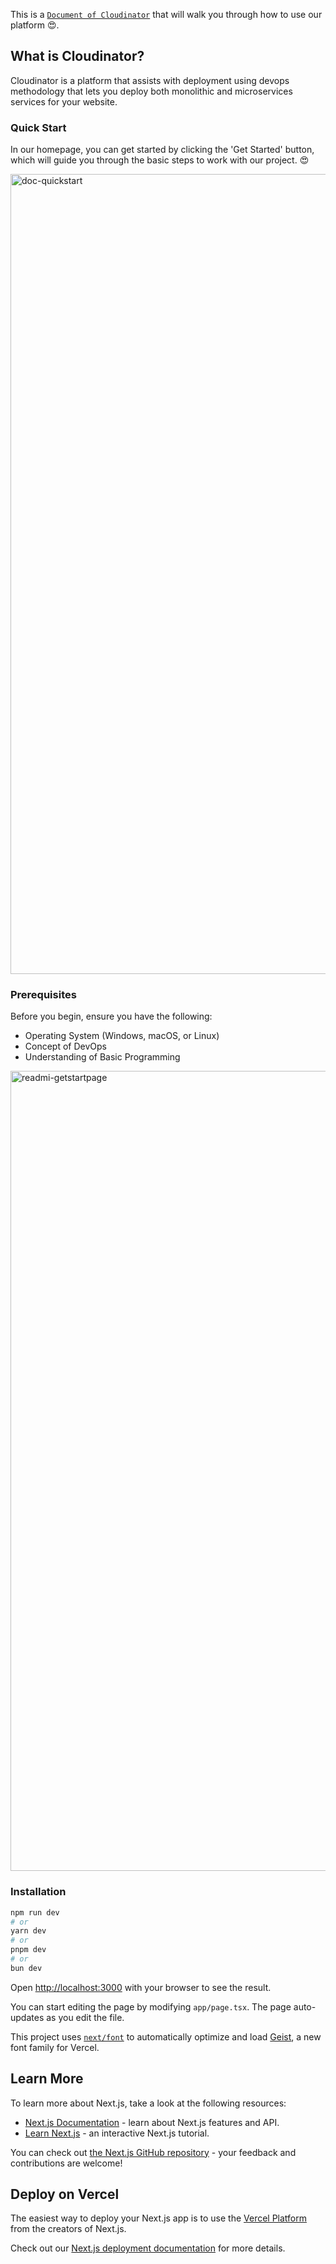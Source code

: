 This is a [`Document of Cloudinator`](https://cloudinator-doc-vercel.vercel.app/) that will walk you through how to use our platform 😍.

## What is Cloudinator?

Cloudinator is a platform that assists with deployment using devops methodology that lets you deploy both monolithic and microservices services for your website.

### Quick Start

In our homepage, you can get started by clicking the 'Get Started' button, which will guide you through the basic steps to work with our project. 😍

<img width="1280" alt="doc-quickstart" src="https://github.com/user-attachments/assets/f40dbf5a-3408-4b9e-acb9-b623796e9dea" />

### Prerequisites

Before you begin, ensure you have the following:

- Operating System (Windows, macOS, or Linux)
- Concept of DevOps
- Understanding of Basic Programming

<img width="1280" alt="readmi-getstartpage" src="https://github.com/user-attachments/assets/156d7382-e7e3-4cb7-aaa1-8b6bea5f04ba" />

### Installation



```bash
npm run dev
# or
yarn dev
# or
pnpm dev
# or
bun dev
```

Open [http://localhost:3000](http://localhost:3000) with your browser to see the result.

You can start editing the page by modifying `app/page.tsx`. The page auto-updates as you edit the file.

This project uses [`next/font`](https://nextjs.org/docs/app/building-your-application/optimizing/fonts) to automatically optimize and load [Geist](https://vercel.com/font), a new font family for Vercel.

## Learn More

To learn more about Next.js, take a look at the following resources:

- [Next.js Documentation](https://nextjs.org/docs) - learn about Next.js features and API.
- [Learn Next.js](https://nextjs.org/learn) - an interactive Next.js tutorial.

You can check out [the Next.js GitHub repository](https://github.com/vercel/next.js) - your feedback and contributions are welcome!

## Deploy on Vercel

The easiest way to deploy your Next.js app is to use the [Vercel Platform](https://vercel.com/new?utm_medium=default-template&filter=next.js&utm_source=create-next-app&utm_campaign=create-next-app-readme) from the creators of Next.js.

Check out our [Next.js deployment documentation](https://nextjs.org/docs/app/building-your-application/deploying) for more details.
